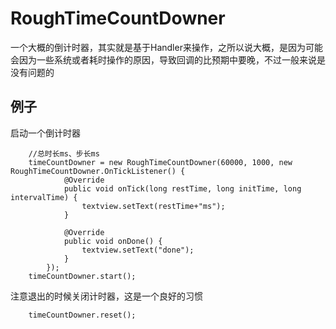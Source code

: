 # RoughTimeCountDowner
一个大概的倒计时器，其实就是基于Handler来操作，之所以说大概，是因为可能会因为一些系统或者耗时操作的原因，导致回调的比预期中要晚，不过一般来说是没有问题的
## 例子
启动一个倒计时器
```
    //总时长ms、步长ms
    timeCountDowner = new RoughTimeCountDowner(60000, 1000, new RoughTimeCountDowner.OnTickListener() {
            @Override
            public void onTick(long restTime, long initTime, long intervalTime) {
                textview.setText(restTime+"ms");
            }

            @Override
            public void onDone() {
                textview.setText("done");
            }
        });
    timeCountDowner.start();            
```
注意退出的时候关闭计时器，这是一个良好的习惯
```
    timeCountDowner.reset();
```
